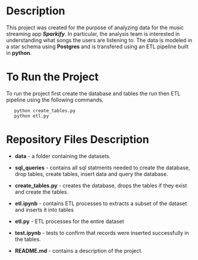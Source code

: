 # Description
This project was created for the purpose of analyzing data for the music streaming app ***Sparkify***. In particular, the analysis team is interested in understanding what songs the users are listening to. The data is modeled in a star schema using **Postgres** and is transfered using an ETL pipeline built in **python**.

# To Run the Project
To run the project first create the database and tables the run then ETL pipeline using the following commands.

```
   python create_tables.py
   python etl.py
```


# Repository Files Description
* **data** - a folder containing the datasets. 
    
* **sql_queries** - contains all sql statments needed to create the database, drop tables, create tables, insert data and query the database.

* **create_tables.py** - creates the database, drops the tables if they exist and create the tables.

* **etl.ipynb** - contains ETL processes to extracts a subset of the dataset and inserts it into tables

* **etl.py** - ETL processes for the entire dataset

* **test.ipynb** - tests to confirm that records were inserted successfully in the tables.

* **README.md** - contains a description of the project.

    